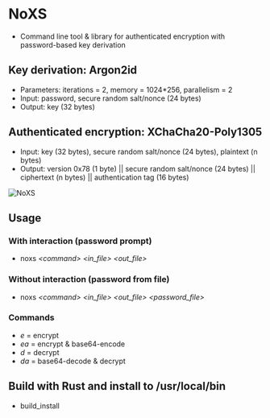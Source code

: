 # NoXS
 
* Command line tool & library for authenticated encryption with password-based key derivation
  
## Key derivation: Argon2id
  * Parameters: iterations = 2, memory = 1024*256, parallelism = 2
  * Input: password, secure random salt/nonce (24 bytes)
  * Output: key (32 bytes)

## Authenticated encryption: XChaCha20-Poly1305
  * Input: key (32 bytes), secure random salt/nonce (24 bytes), plaintext (n bytes)
  * Output: version 0x78 (1 byte) || secure random salt/nonce (24 bytes) || ciphertext (n bytes) || authentication tag (16 bytes)

![NoXS](https://github.com/user-attachments/assets/5325e558-85cc-42da-8e96-2eda66b8754c)

## Usage
 
### With interaction (password prompt)
* noxs _\<command>_ _\<in_file>_ _\<out_file>_
 
### Without interaction (password from file)
* noxs _\<command>_ _\<in_file>_ _\<out_file>_ _\<password_file>_
 
### Commands
* _e_ = encrypt
* _ea_ = encrypt & base64-encode
* _d_ = decrypt
* _da_ = base64-decode & decrypt

## Build with Rust and install to /usr/local/bin
* build_install
